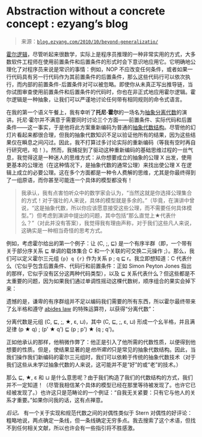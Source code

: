 <!--yml

category: 未分类

date: 2024-07-01 18:18:06

-->

# Abstraction without a concrete concept : ezyang’s blog

> 来源：[`blog.ezyang.com/2010/10/beyond-generalizatio/`](http://blog.ezyang.com/2010/10/beyond-generalizatio/)

[霍尔逻辑](http://en.wikipedia.org/wiki/Hoare_logic)，尽管听起来很数学，实际上是程序员推理的一种非常实用的方式，大多数软件工程师在使用前置条件和后置条件的形式时会下意识地应用它。它明确地公理化了对程序员来说是常识的事情：例如，NOP 不应改变任何条件，或者如果一行代码具有另一行代码作为其前置条件的后置条件，那么这些代码行可以依次执行，而内部的前置条件-后置条件对可以被忽略。即使你从未真正写出推导链，当你试图审查使用前置条件和后置条件的代码时，你也在非正式地应用霍尔逻辑。霍尔逻辑是一种抽象，让我们可以严谨地讨论任何带有相同规则的命令式语言。

在我的第一个语义午餐上，我有幸听了**托尼·霍尔**的一场名为[抽象分离代数](http://talks.cam.ac.uk/talk/index/25927)的演讲。托尼·霍尔并不满意于需要同时讨论三个方面——前置条件、实际代码和后置条件——这一事实，于是他将此方案重新编码为普通的[抽象代数结构](http://en.wikipedia.org/wiki/Algebraic_structure)。尽管他的幻灯片看起来都很合理，但我的抽象代数知识不足以验证他所有的结果，因为这些结果仅在瞬息之间闪过。因此，我不打算过多讨论实际的重新编码（等我有空时再自行研究吧，哈！）。然而，我捕捉到了驱动这种重新编码的基础思维过程的一丝气息，我觉得这是一种迷人的思维方式：从你想要成立的抽象的公理 X 出发，使用更基本的公理池（在这种情况下，是抽象代数的通常公理）来找出使公理 X 在逻辑上成立的必要公理。这在多个方面都是一种令人费解的思维，尤其是你最终得到了一组原语，而你甚至可能连一个具体的模型都没有！

> 我承认，我有点害怕听众中的数学家会认为，“当然这就是你选择公理集合的方式！对于强壮的人来说，具体的模型就是多余的。”（毕竟，在演讲中曾说，“这是抽象代数，所以你应该愿意接受这些公理，而不需要任何具体模型。”）但考虑到演讲中提出的问题，其中包括“那么直觉上★代表什么？”（对此并没有答案），我觉得我有理由声称，对于我们这些凡人来说，这确实是一种相当奇怪的思考方式。

例如，考虑霍尔给出的第一个例子：让 (C, ;, ⊑) 是一个有序半群（即，一个带有关于部分序关系 ⊑ 单调的载体集合 C 和一个关联的可交换二元操作 ;）。那么，我们可以定义霍尔三元组 `{p} q {r}` 作为关系 p ; q ⊑ r。我立即想知道：C 代表什么（它似乎包含后置条件、代码行和前置条件：正如 Simon Peyton Jones 指出的那样，它似乎没有区分这两种代码类型），以及 ⊑ 关系代表什么？但这些都是不太重要的问题，因为如果我们通过单调性摇动这棵代数树，顺序组合的果实会掉下来：

遗憾的是，谦卑的有序群组并不足以编码我们需要的所有东西，所以霍尔最终带来了幺半格和遵守 [abides law](http://blog.ezyang.com/2010/05/bananas-lenses-envelopes-and-barbed-wire-a-translation-guide/) 的特殊运算符，以获得“分离代数”：

分离代数是元组 (C, ⊑, ;, ★, ε, ⊔)，其中 (C, ⊑, ;, ε, ⊔) 形成一个幺半格，并且满足律 (p ★ q) ; (p' ★ q') ⊑ (p ; p') ★ (q ; q')。

正如他承认的那样，他稍微作弊了：他正是引入了他所需的代数性质，以便得到他想要的性质。但是，使结果显著的是*他所需的*只是常见的抽象代数结构。因此，当我们操作我们新编码的霍尔三元组时，我们可以依赖于传统的抽象代数技术（对于我们这些从未学过抽象代数的人来说，这可能并不是“好”的或“老”的技术。）

那么 ⊑, ★, ε 和 ⊔ 是什么意思呢？由于我们构造了我们的代数结构的方式，我们并不一定知道！（尽管我相信某个具体的模型已经在那里等待被发现了。也许它已经被发现了。）也许这只是范畴论的一个例证：“自我无关紧要：只有它与他人的关系才重要。”如果你问我的话，这有点禅意。

*后记。* 有一个关于实现和规范代数之间的对偶性类似于 Stern 对偶性的好评论：粗略地说，两点确定一条线，但一条线确定无穷多点。我去搜索了这个术语，但找不到任何相关文献，所以也许会有一些指引将不胜感激。
